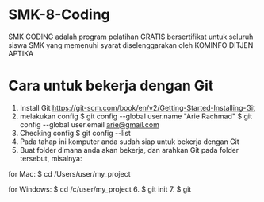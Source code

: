 # SMK-8-Coding
SMK CODING adalah program pelatihan GRATIS bersertifikat untuk seluruh siswa SMK yang memenuhi syarat diselenggarakan oleh KOMINFO DITJEN APTIKA

# Cara untuk bekerja dengan Git
1. Install Git https://git-scm.com/book/en/v2/Getting-Started-Installing-Git
2. melakukan config
   $ git config --global user.name "Arie Rachmad"
   $ git config --global user.email arie@gmail.com
3. Checking config 
   $ git config --list
4. Pada tahap ini komputer anda sudah siap untuk bekerja dengan Git
5. Buat folder dimana anda akan bekerja, dan arahkan Git pada folder tersebut, misalnya:
  
  for Mac:
  $ cd /Users/user/my_project
  
  for Windows:
  $ cd /c/user/my_project
6. $ git init
7. $ git 


